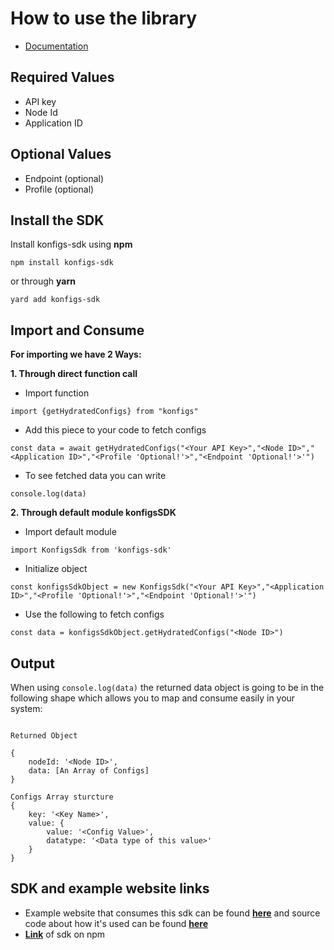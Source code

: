 # How to use the library
- [Documentation](https://docs.enkig.app/docs/api/client-libraries/NodeJs)

## Required Values

-   API key
-   Node Id
-   Application ID

## Optional Values

-   Endpoint (optional)
-   Profile (optional)

## Install the SDK

Install konfigs-sdk using **npm**

```
npm install konfigs-sdk
```

or through **yarn**

```
yard add konfigs-sdk
```

## Import and Consume

**For importing we have 2 Ways:**

**1. Through direct function call**

-   Import function

```
import {getHydratedConfigs} from "konfigs"
```

-   Add this piece to your code to fetch configs

```
const data = await getHydratedConfigs("<Your API Key>","<Node ID>","<Application ID>","<Profile 'Optional!'>","<Endpoint 'Optional!'>'")
```

-   To see fetched data you can write

```
console.log(data)
```

**2. Through default module konfigsSDK**

-   Import default module

```
import KonfigsSdk from 'konfigs-sdk'
```

-   Initialize object

```
const konfigsSdkObject = new KonfigsSdk("<Your API Key>","<Application ID>","<Profile 'Optional!'>","<Endpoint 'Optional!'>'")
```

-   Use the following to fetch configs

```
const data = konfigsSdkObject.getHydratedConfigs("<Node ID>")
```

## Output

When using `console.log(data)` the returned data object is going to be in the following shape which allows you to map and consume easily in your system:

```

Returned Object

{
    nodeId: '<Node ID>',
    data: [An Array of Configs]
}

Configs Array sturcture
{
    key: '<Key Name>',
    value: {
        value: '<Config Value>',
        datatype: '<Data type of this value>'
    }
}
```

## SDK and example website links

-   Example website that consumes this sdk can be found **[here](https://enkisdk-react-example.web.app/)** and source code about how it's used can be found **[here](https://github.com/konfigs-io/react-example)**
-   **[Link](https://www.npmjs.com/package/konfigs-sdk)** of sdk on npm
